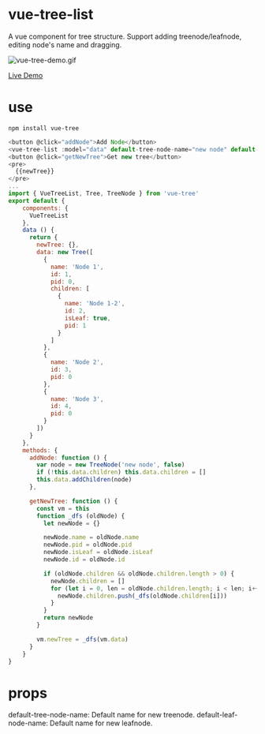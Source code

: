 # vue-tree-list
A vue component for tree structure. Support adding treenode/leafnode, editing node's name and dragging.

![vue-tree-demo.gif](https://raw.githubusercontent.com/ParadeTo/vue-tree-list/master/img/demo.gif)

[Live Demo](http://paradeto.com/vue-tree-list/)

# use
``npm install vue-tree``

```javascript
<button @click="addNode">Add Node</button>
<vue-tree-list :model="data" default-tree-node-name="new node" default-leaf-node-name="new leaf"></vue-tree-list>
<button @click="getNewTree">Get new tree</button>
<pre>
  {{newTree}}
</pre>
...
import { VueTreeList, Tree, TreeNode } from 'vue-tree'
export default {
    components: {
      VueTreeList
    },
    data () {
      return {
        newTree: {},
        data: new Tree([
          {
            name: 'Node 1',
            id: 1,
            pid: 0,
            children: [
              {
                name: 'Node 1-2',
                id: 2,
                isLeaf: true,
                pid: 1
              }
            ]
          },
          {
            name: 'Node 2',
            id: 3,
            pid: 0
          },
          {
            name: 'Node 3',
            id: 4,
            pid: 0
          }
        ])
      }
    },
    methods: {
      addNode: function () {
        var node = new TreeNode('new node', false)
        if (!this.data.children) this.data.children = []
        this.data.addChildren(node)
      },

      getNewTree: function () {
        const vm = this
        function _dfs (oldNode) {
          let newNode = {}

          newNode.name = oldNode.name
          newNode.pid = oldNode.pid
          newNode.isLeaf = oldNode.isLeaf
          newNode.id = oldNode.id

          if (oldNode.children && oldNode.children.length > 0) {
            newNode.children = []
            for (let i = 0, len = oldNode.children.length; i < len; i++) {
              newNode.children.push(_dfs(oldNode.children[i]))
            }
          }
          return newNode
        }

        vm.newTree = _dfs(vm.data)
      }
    }
}
```

# props
default-tree-node-name: Default name for new treenode.
default-leaf-node-name: Default name for new leafnode.
